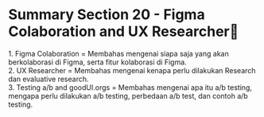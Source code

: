 # Summary Section 20 -  Figma Colaboration and UX Researcher:rocket:
<p>
1. Figma Colaboration = Membahas mengenai siapa saja yang akan berkolaborasi di Figma, serta fitur kolaborasi di Figma.<br>
2. UX Researcher = Membahas mengenai kenapa perlu dilakukan Research dan evaluative research.<br>
3. Testing a/b and goodUI.orgs = Membahas mengenai apa itu a/b testing, mengapa perlu dilakukan a/b testing, perbedaan a/b test, dan contoh a/b testing.

